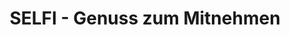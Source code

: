 ---
title: "SELFI - Genuss zum Mitnehmen"
url: /bezau/selfi-genuss-zum-mitnehmen/
shop: Hofladen
---